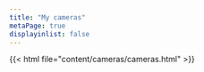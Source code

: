 ```yaml
---
title: "My cameras"
metaPage: true
displayinlist: false
---
```

{{< html file="content/cameras/cameras.html" >}}
